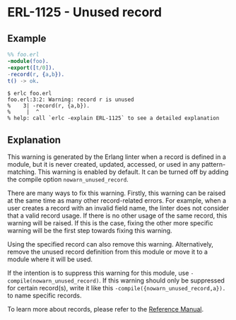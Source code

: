 # ERL-1125 - Unused record

## Example

```erlang
%% foo.erl
-module(foo).
-export([t/0]).
-record(r, {a,b}).
t() -> ok.
```

```
$ erlc foo.erl
foo.erl:3:2: Warning: record r is unused
%    3| -record(r, {a,b}).
%     |  ^
% help: call `erlc -explain ERL-1125` to see a detailed explanation
```

## Explanation

This warning is generated by the Erlang linter when a record is defined
in a module, but it is never created, updated, accessed, or used in any
pattern-matching. This warning is enabled by default. It can be turned off
by adding the compile option `nowarn_unused_record`.

There are many ways to fix this warning. Firstly, this warning can be raised
at the same time as many other record-related errors. For example, when
a user creates a record with an invalid field name, the linter does not
consider that a valid record usage. If there is no other usage of the same
record, this warning will be raised. If this is the case, fixing the other
more specific warning will be the first step towards fixing this warning.

Using the specified record can also remove this warning. Alternatively,
remove the unused record definition from this module or move it to a module
where it will be used.

If the intention is to suppress this warning for this module, use `-compile(nowarn_unused_record)`.
If this warning should only be suppressed for certain record(s), write
it like this `-compile({nowarn_unused_record,a}).` to name specific records.

To learn more about records, please refer to the [Reference Manual](`e:system:ref_man_records`).
